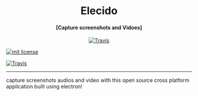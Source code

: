 <h1 align="center" font-size="50px">Elecido</h1>
<h4 align="center">[Capture screenshots and Vidoes]</h4>

<p align="center">
<a href="https://travis-ci.com/amarlearning/elecido"><img src="https://travis-ci.com/amarlearning/Elecido.svg?token=FhxpAG7TK2kc9cTmNv5p&branch=master" alt="Travis"></a>


<a href="http://amarlearning.mit-license.org/"><img src="https://img.shields.io/pypi/l/pyzipcode-cli.svg" alt="mit license"></a>

<a href="https://github.com/amarlearning/elecido/issues">
<img src="https://camo.githubusercontent.com/926d8ca67df15de5bd1abac234c0603d94f66c00/68747470733a2f2f696d672e736869656c64732e696f2f62616467652f636f6e747269627574696f6e732d77656c636f6d652d627269676874677265656e2e7376673f7374796c653d666c6174" alt="Travis"></a>
</p>

***
<p>capture screenshots audios and video with this open source cross platform application built using electron!</p>
